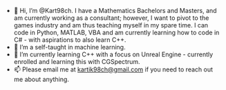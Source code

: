 - 👋 Hi, I’m @Kart98ch. I have a Mathematics Bachelors and Masters, and am currently working as a consultant; however, I want to pivot to the games industry and am thus teaching myself in my spare time. I can code in Python, MATLAB, VBA and am currently learning how to code in C# - with aspirations to also learn C++.
- 👀 I’m a self-taught in machine learning.
- 🌱 I’m currently learning C++ with a focus on Unreal Engine - currently enrolled and learning this with CGSpectrum.
- 📫 Please email me at kartik98ch@gmail.com if you need to reach out me about anything.
